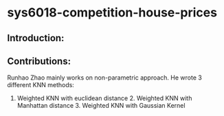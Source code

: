 # sys6018-competition-house-prices

## Introduction:
## 


## Contributions:
Runhao Zhao mainly works on non-parametric approach. 
He wrote 3 different KNN methods: 
1. Weighted KNN with euclidean distance  2. Weighted KNN with Manhattan distance  3. Weighted KNN with Gaussian Kernel 
